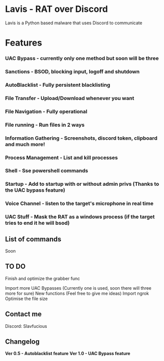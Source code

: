 # Lavis - RAT over Discord

Lavis is a Python based malware that uses Discord to communicate

# Features

### UAC Bypass - currently only one method but soon will be three

### Sanctions - BSOD, blocking input, logoff and shutdown

### AutoBlacklist - Fully persistent blacklisting

### File Transfer - Upload/Download whenever you want

### File Navigation - Fully operational

### File running - Run files in 2 ways

### Information Gathering - Screenshots, discord token, clipboard and much more!

### Process Management - List and kill processes

### Shell - Sse powershell commands

### Startup - Add to startup with or without admin privs (Thanks to the UAC bypass feature)

### Voice Channel - listen to the target's microphone in real time

### UAC Stuff - Mask the RAT as a windows process (if the target tries to end it he will bsod)

## List of commands
Soon

## TO DO
Finish and optimize the grabber func

Import more UAC Bypasses (Currently one is used, soon there will three more for sure)
New functions (Feel free to give me ideas)
Import ngrok
Optimise the file size 

## Contact me 
Discord: Slavfucious

## Changelog
**Ver 0.5 - Autoblacklist feature**
**Ver 1.0 - UAC Bypass feature**
